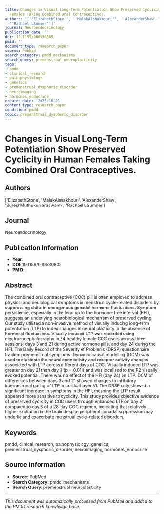 ```yaml
---
title: Changes in Visual Long-Term Potentiation Show Preserved Cyclicity in Human
  Females Taking Combined Oral Contraceptives.
authors: '[''ElizabethStone'', ''MalakAlshakhouri'', ''AlexanderShaw'', ''SureshMuthukumaraswamy'',
  ''Rachael LSumner'']'
journal: Neuroendocrinology
publication_date: ''
doi: 10.1159/000530805
pmid: ''
document_type: research_paper
source: PubMed
search_category: pmdd_mechanisms
search_query: premenstrual neuroplasticity
tags:
- pmdd
- clinical_research
- pathophysiology
- genetics
- premenstrual_dysphoric_disorder
- neuroimaging
- hormones_endocrine
created_date: '2025-10-21'
content_type: research_paper
condition: pmdd
topic: premenstrual_dysphoric_disorder
---
```


# Changes in Visual Long-Term Potentiation Show Preserved Cyclicity in Human Females Taking Combined Oral Contraceptives.

## Authors
['ElizabethStone', 'MalakAlshakhouri', 'AlexanderShaw', 'SureshMuthukumaraswamy', 'Rachael LSumner']

## Journal
Neuroendocrinology

## Publication Information
- **Year**: 
- **DOI**: 10.1159/000530805
- **PMID**: 

## Abstract
The combined oral contraceptive (COC) pill is often employed to address physical and neurological symptoms in menstrual cycle-related disorders by suppressing shifts in endogenous gonadal hormone fluctuations. Symptom persistence, especially in the lead up to the hormone-free interval (HFI), suggests an underlying neurobiological mechanism of preserved cycling. Our study utilised a non-invasive method of visually inducing long-term potentiation (LTP) to index changes in neural plasticity in the absence of hormonal fluctuations. Visually induced LTP was recorded using electroencephalography in 24 healthy female COC users across three sessions: days 3 and 21 during active hormone pills, and day 24 during the HFI. The Daily Record of the Severity of Problems (DRSP) questionnaire tracked premenstrual symptoms. Dynamic causal modelling (DCM) was used to elucidate the neural connectivity and receptor activity changes associated with LTP across different days of COC. Visually induced LTP was greater on day 21 than day 3 (p = 0.011) and was localised to the P2 visually evoked potential. There was no effect of the HFI (day 24) on LTP. DCM of differences between days 3 and 21 showed changes to inhibitory interneuronal gating of LTP in cortical layer VI. The DRSP only showed a significant increase in symptoms in the HFI, meaning the LTP result appeared more sensitive to cyclicity. This study provides objective evidence of preserved cyclicity in COC users through enhanced LTP on day 21 compared to day 3 of a 28-day COC regimen, indicating that relatively higher excitation in the brain despite peripheral gonadal suppression may underlie and exacerbate menstrual cycle-related disorders.

## Keywords
pmdd, clinical_research, pathophysiology, genetics, premenstrual_dysphoric_disorder, neuroimaging, hormones_endocrine

## Source Information
- **Source**: PubMed
- **Search Category**: pmdd_mechanisms
- **Search Query**: premenstrual neuroplasticity

---
*This document was automatically processed from PubMed and added to the PMDD research knowledge base.*
